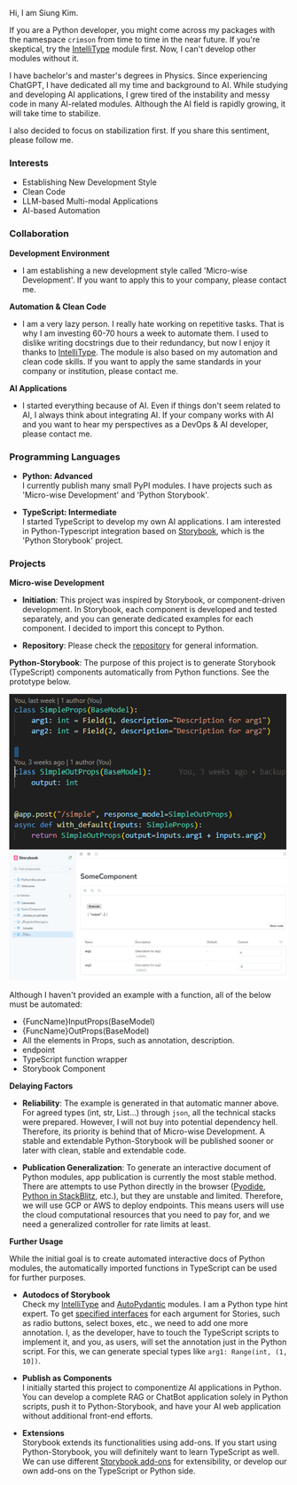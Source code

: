 Hi, I am Siung Kim.

If you are a Python developer, you might come across my packages with the namespace `crimson` from time to time in the near future. If you're skeptical, try the [IntelliType](https://github.com/crimson206/intelli-type) module first. Now, I can't develop other modules without it.

I have bachelor's and master's degrees in Physics. Since experiencing ChatGPT, I have dedicated all my time and background to AI. While studying and developing AI applications, I grew tired of the instability and messy code in many AI-related modules. Although the AI field is rapidly growing, it will take time to stabilize.

I also decided to focus on stabilization first. If you share this sentiment, please follow me.

### Interests

- Establishing New Development Style
- Clean Code
- LLM-based Multi-modal Applications
- AI-based Automation

### Collaboration

**Development Environment**

- I am establishing a new development style called 'Micro-wise Development'. If you want to apply this to your company, please contact me.

**Automation & Clean Code**

- I am a very lazy person. I really hate working on repetitive tasks. That is why I am investing 60-70 hours a week to automate them. I used to dislike writing docstrings due to their redundancy, but now I enjoy it thanks to [IntelliType](https://github.com/crimson206/intelli-type). The module is also based on my automation and clean code skills. If you want to apply the same standards in your company or institution, please contact me.

**AI Applications**

- I started everything because of AI. Even if things don't seem related to AI, I always think about integrating AI. If your company works with AI and you want to hear my perspectives as a DevOps & AI developer, please contact me.

### Programming Languages

- **Python: Advanced**\
 I currently publish many small PyPI modules. I have projects such as 'Micro-wise Development' and 'Python Storybook'.

- **TypeScript: Intermediate**\
 I started TypeScript to develop my own AI applications. I am interested in Python-Typescript integration based on [Storybook](https://storybook.js.org/docs), which is the 'Python Storybook' project.

### Projects

**Micro-wise Development**

- **Initiation**: This project was inspired by Storybook, or component-driven development. In Storybook, each component is developed and tested separately, and you can generate dedicated examples for each component. I decided to import this concept to Python.

- **Repository**: Please check the [repository](https://github.com/crimson206/microwise-development) for general information.

**Python-Storybook**: The purpose of this project is to generate Storybook (TypeScript) components automatically from Python functions. See the prototype below.

![python storybook example](static/python_storybook/endpoint.png)
![python storybook example](static/python_storybook/component.png)

Although I haven't provided an example with a function, all of the below must be automated:

- {FuncName}InputProps(BaseModel)
- {FuncName}OutProps(BaseModel)
- All the elements in Props, such as annotation, description.
- endpoint
- TypeScript function wrapper
- Storybook Component

**Delaying Factors**

- **Reliability**: The example is generated in that automatic manner above. For agreed types (int, str, List...) through `json`, all the technical stacks were prepared. However, I will not buy into potential dependency hell. Therefore, its priority is behind that of Micro-wise Development. A stable and extendable Python-Storybook will be published sooner or later with clean, stable and extendable code.

- **Publication Generalization**: To generate an interactive document of Python modules, app publication is currently the most stable method. There are attempts to use Python directly in the browser ([Pyodide](https://github.com/pyodide/pyodide), [Python in StackBlitz](https://developer.stackblitz.com/guides/user-guide/available-environments#webcontainers), etc.), but they are unstable and limited. Therefore, we will use GCP or AWS to deploy endpoints. This means users will use the cloud computational resources that you need to pay for, and we need a generalized controller for rate limits at least.

**Further Usage**

While the initial goal is to create automated interactive docs of Python modules, the automatically imported functions in TypeScript can be used for further purposes.

- **Autodocs of Storybook**\
 Check my [IntelliType](https://github.com/crimson206/intelli-type) and [AutoPydantic](https://github.com/crimson206/auto-pydantic) modules. I am a Python type hint expert. To get [specified interfaces](https://storybook.js.org/docs/essentials/controls) for each argument for Stories, such as radio buttons, select boxes, etc., we need to add one more annotation. I, as the developer, have to touch the TypeScript scripts to implement it, and you, as users, will set the annotation just in the Python script. For this, we can generate special types like `arg1: Range(int, (1, 10])`.

- **Publish as Components**\
 I initially started this project to componentize AI applications in Python. You can develop a complete RAG or ChatBot application solely in Python scripts, push it to Python-Storybook, and have your AI web application without additional front-end efforts.

- **Extensions**\
 Storybook extends its functionalities using add-ons. If you start using Python-Storybook, you will definitely want to learn TypeScript as well. We can use different [Storybook add-ons](https://storybook.js.org/docs/addons) for extensibility, or develop our own add-ons on the TypeScript or Python side.
